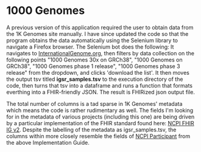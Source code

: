 # 1000 Genomes
A previous version of this application required the user to obtain data from the 1K Genomes site manually. I have since updated the code so that the program obtains the data automatically using the Selenium library to navigate a Firefox browser. The Selenium bot does the following: It navigates to [InternationalGenome.org](https://www.internationalgenome.org/data-portal/sample), then filters by data collection on the following points "1000 Genomes 30x on GRCh38", "1000 Genomes on GRCh38", "1000 Genomes phase 1 release", "1000 Genomes phase 3 release" from the dropdown, and clicks 'download the list'. It then moves the output tsv titled **igsr_samples.tsv** to the execution directory of the code, then turns that tsv into a dataframe and runs a function that formats everthing into a FHIR-friendly JSON. The result is FHIRized json output file.

The total number of columns is a tad sparse in 1K Genomes' metadata which means the code is rather rudimentary as well. The fields I'm looking for in the metadata of various projects (including this one) are being driven by a particular implementation of the FHIR standard found here: [NCPI FHIR IG v2](https://nih-ncpi.github.io/ncpi-fhir-ig-2/artifacts.html#structures-resource-profiles). Despite the labelling of the metadata as igsr_samples.tsv, the columns within more closely resemble the fields of [NCPI Participant](https://nih-ncpi.github.io/ncpi-fhir-ig-2/StructureDefinition-ncpi-participant.html#profile) from the above Implementation Guide.